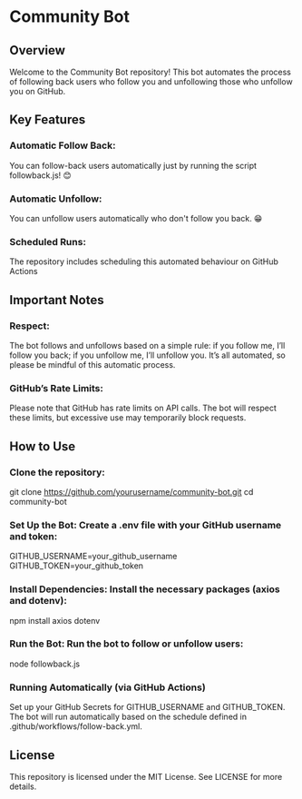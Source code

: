 # Community Bot
## Overview
Welcome to the Community Bot repository! This bot automates the process of following back users who follow you and unfollowing those who unfollow you on GitHub.

## Key Features
### Automatic Follow Back: 
You can follow-back users automatically just by running the script followback.js! 😊
### Automatic Unfollow: 
You can unfollow users automatically who don't follow you back. 😁
### Scheduled Runs: 
The repository includes scheduling this automated behaviour on GitHub Actions

## Important Notes
### Respect: 
The bot follows and unfollows based on a simple rule: if you follow me, I’ll follow you back; if you unfollow me, I’ll unfollow you. It’s all automated, so please be mindful of this automatic process.
### GitHub’s Rate Limits: 
Please note that GitHub has rate limits on API calls. The bot will respect these limits, but excessive use may temporarily block requests.

## How to Use

### Clone the repository:
git clone https://github.com/yourusername/community-bot.git
cd community-bot

### Set Up the Bot: Create a .env file with your GitHub username and token:
GITHUB_USERNAME=your_github_username
GITHUB_TOKEN=your_github_token

### Install Dependencies: Install the necessary packages (axios and dotenv):
npm install axios dotenv

### Run the Bot: Run the bot to follow or unfollow users:
node followback.js

### Running Automatically (via GitHub Actions)
Set up your GitHub Secrets for GITHUB_USERNAME and GITHUB_TOKEN.
The bot will run automatically based on the schedule defined in .github/workflows/follow-back.yml.

## License
This repository is licensed under the MIT License. See LICENSE for more details.
